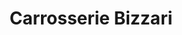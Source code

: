 ---
title: "Carrosserie Bizzari"
url: /aubagne/carrosserie-bizzari/
shop: réparation de voitures
---